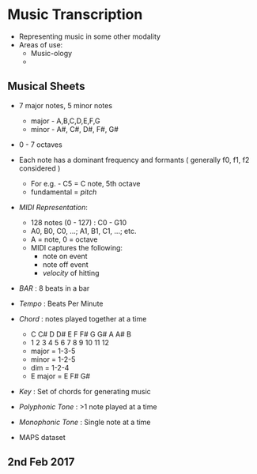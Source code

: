 # Music Transcription

* Representing music in some other modality
* Areas of use:
	* Music-ology
	* 

## Musical Sheets

* 7 major notes, 5 minor notes
	* major - A,B,C,D,E,F,G
	* minor - A#, C#, D#, F#, G#
* 0 - 7 octaves
* Each note has a dominant frequency and formants ( generally f0, f1, f2 considered )
	* For e.g. - C5 = C note, 5th octave
	* fundamental = _pitch_
* *MIDI Representation*:
	* 128 notes (0 - 127) : C0 - G10
	* A0, B0, C0, ...; A1, B1, C1, ...; etc.
	* A = note, 0 = octave
	* MIDI captures the following:
		* note on event
		* note off event
		* _velocity_ of hitting
* *BAR* : 8 beats in a bar
* *Tempo* : Beats Per Minute
* *Chord* : notes played together at a time
	* C C# D D# E F F# G G# A A# B
	* 1 2  3  4 5 6 7  8 9 10 11 12
	* major = 1-3-5
	* minor = 1-2-5
	* dim   = 1-2-4
	* E major = E F# G#

* *Key* : Set of chords for generating music

* *Polyphonic Tone* : >1 note played at a time
* *Monophonic Tone* : Single note at a time
* MAPS dataset

## 2nd Feb 2017

